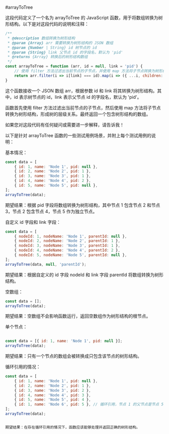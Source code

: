 #arrayToTree

这段代码定义了一个名为 arrayToTree 的 JavaScript 函数，用于将数组转换为树形结构。以下是对这段代码的说明和注释：

```js
/**
 * @description 数组转换为树形结构
 * @param {Array} arr 需要转换为树形结构的 JSON 数组
 * @param {Number | String} id 树节点的 id
 * @param {String} link 父节点 id 的字段名，默认为 'pid'
 * @returns {Array} 转换后的树形结构数组
 */
const arrayToTree = function (arr, id = null, link = 'pid') {
    // 使用 filter 方法过滤出当前节点的子节点，并使用 map 方法将子节点转换为树形结构
    return arr.filter(i => i[link] === id).map(i => ({ ...i, children: arrayToTree(arr, i.id, link) }));
}
```
这个函数接收一个 JSON 数组 arr，根据参数 id 和 link 将其转换为树形结构。其中，id 表示树节点的 id，link 表示父节点 id 的字段名，默认为 'pid'。

函数首先使用 filter 方法过滤出当前节点的子节点，然后使用 map 方法将子节点转换为树形结构，形成树的层级关系。最终返回一个包含树形结构的数组。

如果您对这段代码有任何疑问或需要进一步解释，请告诉我！


以下是针对 arrayToTree 函数的一些测试用例场景，并附上每个测试用例的说明：

基本情况：

```js
const data = [
    { id: 1, name: 'Node 1', pid: null },
    { id: 2, name: 'Node 2', pid: 1 },
    { id: 3, name: 'Node 3', pid: 1 },
    { id: 4, name: 'Node 4', pid: 2 },
    { id: 5, name: 'Node 5', pid: null },
];
arrayToTree(data);
```
期望结果：根据 pid 字段将数组转换为树形结构，其中节点 1 包含节点 2 和节点 3，节点 2 包含节点 4，节点 5 作为独立节点。

自定义 id 字段和 link 字段：

```js
const data = [
    { nodeId: 1, nodeName: 'Node 1', parentId: null },
    { nodeId: 2, nodeName: 'Node 2', parentId: 1 },
    { nodeId: 3, nodeName: 'Node 3', parentId: 1 },
    { nodeId: 4, nodeName: 'Node 4', parentId: 2 },
    { nodeId: 5, nodeName: 'Node 5', parentId: null },
];
arrayToTree(data, null, 'parentId');
```
期望结果：根据自定义的 id 字段 nodeId 和 link 字段 parentId 将数组转换为树形结构。

空数组：

```js
const data = [];
arrayToTree(data);
```
期望结果：空数组不会影响函数运行，返回空数组作为树形结构的根节点。

单个节点：

```js
    
const data = [{ id: 1, name: 'Node 1', pid: null }];
arrayToTree(data);
```
期望结果：只有一个节点的数组会被转换成只包含该节点的树形结构。

循环引用的情况：

```js
const data = [
    { id: 1, name: 'Node 1', pid: null },
    { id: 2, name: 'Node 2', pid: 1 },
    { id: 3, name: 'Node 3', pid: 2 },
    { id: 4, name: 'Node 4', pid: 3 },
    { id: 5, name: 'Node 5', pid: 4 },
    { id: 1, name: 'Node 6', pid: 5 }, // 循环引用，节点 1 的父节点是节点 5，同时节点 5 的子节点是节点 1
];
arrayToTree(data);


期望结果：在存在循环引用的情况下，函数应该能够处理并返回正确的树形结构。